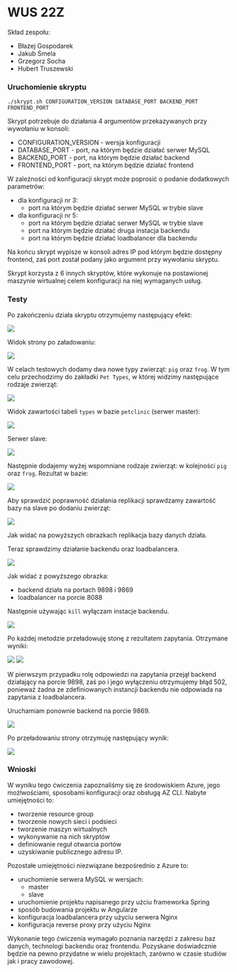 # WUS 22Z

Skład zespołu:

- Błażej Gospodarek
- Jakub Smela
- Grzegorz Socha
- Hubert Truszewski

### Uruchomienie skryptu

```
./skrypt.sh CONFIGURATION_VERSION DATABASE_PORT BACKEND_PORT FRONTEND_PORT
```

Skrypt potrzebuje do działania 4 argumentów przekazywanych przy wywołaniu w konsoli:

- CONFIGURATION_VERSION - wersja konfiguracji
- DATABASE_PORT - port, na którym będzie działać serwer MySQL
- BACKEND_PORT - port, na którym będzie działać backend
- FRONTEND_PORT - port, na którym będzie działać frontend

W zależności od konfiguracji skrypt może poprosić o podanie dodatkowych parametrów:

- dla konfiguracji nr 3:
  - port na którym będzie działać serwer MySQL w trybie slave
- dla konfiguracji nr 5:
  - port na którym będzie działać serwer MySQL w trybie slave
  - port na którym będzie działać druga instacja backendu
  - port na którym będzie działać loadbalancer dla backendu

Na końcu skrypt wypisze w konsoli adres IP pod którym będzie dostępny frontend, zaś port został podany jako argument przy wywołaniu skryptu.

Skrypt korzysta z 6 innych skryptów, które wykonuje na postawionej maszynie wirtualnej celem konfiguracji na niej wymaganych usług.

### Testy

Po zakończeniu działa skryptu otrzymujemy następujący efekt:

![](img/script_result_1.png)

Widok strony po załadowaniu:

![](img/home_page.png)

W celach testowych dodamy dwa nowe typy zwierząt: `pig` oraz `frog`. W tym celu przechodzimy do zakładki `Pet Types`, w której widzimy następujące rodzaje zwierząt:

![](img/pet_types_1.png)

Widok zawartości tabeli `types` w bazie `petclinic` (serwer master):

![](img/mysql_1.png)

Serwer slave:

![](img/mysql_2.png)

Następnie dodajemy wyżej wspomniane rodzaje zwierząt: w kolejności `pig` oraz `frog`. Rezultat w bazie:

![](img/mysql_3.png)

Aby sprawdzić poprawność działania replikacji sprawdzamy zawartość bazy na slave po dodaniu zwierząt:

![](img/mysql_4.png)

Jak widać na powyższych obrazkach replikacja bazy danych działa.

Teraz sprawdzimy działanie backendu oraz loadbalancera.

![](img/backend_1.png)

Jak widać z powyższego obrazka:

- backend działa na portach 9898 i 9869
- loadbalancer na porcie 8088

Następnie używając `kill` wyłączam instacje backendu.

![](img/kill.png)

Po każdej metodzie przeładowuję stonę z rezultatem zapytania. Otrzymane wyniki:

![](img/api_1.png)
![](img/api_2.png)

W pierwszym przypadku rolę odpowiedzi na zapytania przejął backend działający na porcie 9898, zaś po i jego wyłączeniu otrzymujemy błąd 502, ponieważ żadna ze zdefiniowanych instancji backendu nie odpowiada na zapytania z loadbalancera.

Uruchamiam ponownie backend na porcie 9869.

![](img/backend_2.png)

Po przeładowaniu strony otrzymuję następujący wynik:

![](img/api_3.png)

### Wnioski

W wyniku tego ćwiczenia zapoznaliśmy się ze środowiskiem Azure, jego możlwościami, sposobami konfiguracji oraz obsługą AZ CLI.
Nabyte umiejętności to:

- tworzenie resource group
- tworzenie nowych sieci i podsieci
- tworzenie maszyn wirtualnych
- wykonywanie na nich skryptów
- definiowanie reguł otwarcia portów
- uzyskiwanie publicznego adresu IP.

Pozostałe umiejętności niezwiązane bezpośrednio z Azure to:

- uruchomienie serwera MySQL w wersjach:
  - master
  - slave
- uruchomienie projektu napisanego przy użciu frameworka Spring
- sposób budowania projektu w Angularze
- konfiguracja loadbalancera przy użyciu serwera Nginx
- konfiguracja reverse proxy przy użyciu Nginx

Wykonanie tego ćwiczenia wymagało poznania narzędzi z zakresu baz danych, technologi backendu oraz frontendu. Pozyskane doświadcznie będzie na pewno przydatne w wielu projektach, zarówno w czasie studiów jak i pracy zawodowej.
